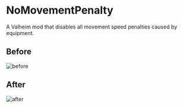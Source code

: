 # NoMovementPenalty

A Valheim mod that disables all movement speed penalties caused by equipment.

## Before
![before](https://user-images.githubusercontent.com/342276/217718349-e7c5cb57-48d5-4bd0-8652-28f3f36f2b80.png)


## After
![after](https://user-images.githubusercontent.com/342276/217718355-8e408bdc-76b9-409c-84d0-bb4b7f49c11e.png)
